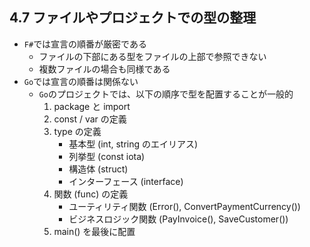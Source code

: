 ## 4.7 ファイルやプロジェクトでの型の整理

* `F#`では宣言の順番が厳密である
  * ファイルの下部にある型をファイルの上部で参照できない
  * 複数ファイルの場合も同様である
* `Go`では宣言の順番は関係ない
  * `Go`のプロジェクトでは、以下の順序で型を配置することが一般的
    1. package と import
    2. const / var の定義
    3. type の定義
        * 基本型 (int, string のエイリアス)
        * 列挙型 (const iota)
        * 構造体 (struct)
        * インターフェース (interface)
    4. 関数 (func) の定義
        * ユーティリティ関数 (Error(), ConvertPaymentCurrency())
        * ビジネスロジック関数 (PayInvoice(), SaveCustomer())
    5. main() を最後に配置

